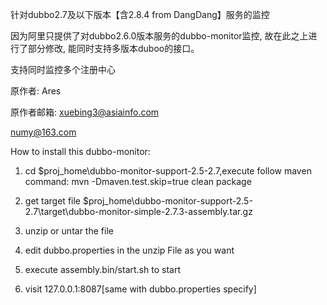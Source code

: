 
针对dubbo2.7及以下版本【含2.8.4 from DangDang】服务的监控

因为阿里只提供了对dubbo2.6.0版本服务的dubbo-monitor监控, 故在此之上进行了部分修改, 能同时支持多版本duboo的接口。

支持同时监控多个注册中心




原作者: Ares

原作者邮箱: xuebing3@asiainfo.com

numy@163.com

How to install this dubbo-monitor:
  1)  cd $proj_home\dubbo-monitor-support-2.5-2.7,execute follow maven command:
    mvn -Dmaven.test.skip=true clean package

  2) get target file
      $proj_home\dubbo-monitor-support-2.5-2.7\target\dubbo-monitor-simple-2.7.3-assembly.tar.gz
      
  3) unzip or untar the file
  
  4) edit dubbo.properties in the unzip File as you want
  
  5) execute assembly.bin/start.sh to start
  
  6) visit 127.0.0.1:8087[same with dubbo.properties specify]
       
